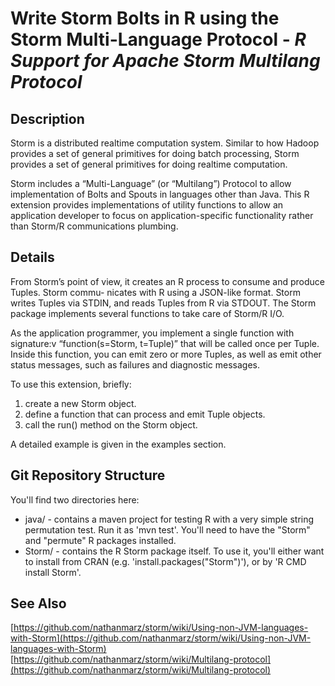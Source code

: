 # Write Storm Bolts in R using the Storm Multi-Language Protocol - *R Support for Apache Storm Multilang Protocol*

## Description

Storm is a distributed realtime computation system. Similar to how Hadoop provides a set of general primitives for doing batch processing, Storm provides a set of general primitives for doing realtime computation.

Storm includes a “Multi-Language” (or “Multilang”) Protocol to allow implementation of Bolts and Spouts in languages other than Java. This R extension provides implementations of utility functions to allow an application developer to focus on application-specific functionality rather than Storm/R communications plumbing.

## Details

From Storm’s point of view, it creates an R process to consume and produce Tuples. Storm commu- nicates with R using a JSON-like format. Storm writes Tuples via STDIN, and reads Tuples from R via STDOUT. The Storm package implements several functions to take care of Storm/R I/O.

As the application programmer, you implement a single function with signature:v “function(s=Storm, t=Tuple)” that will be called once per Tuple. Inside this function, you can emit zero or more Tuples, as well as emit other status messages, such as failures and diagnostic messages.

To use this extension, briefly:

1. create a new Storm object.
2. define a function that can process and emit Tuple objects.
3. call the run() method on the Storm object.

A detailed example is given in the examples section.

## Git Repository Structure

You'll find two directories here:

* java/  - contains a maven project for testing R with a very simple string permutation test.  Run it as 'mvn test'.  You'll need to have the "Storm" and "permute" R packages installed.
* Storm/ - contains the R Storm package itself.  To use it, you'll either want to install from CRAN (e.g. 'install.packages("Storm")'), or by 'R CMD install Storm'.

## See Also
[https://github.com/nathanmarz/storm/wiki/Using-non-JVM-languages-with-Storm](https://github.com/nathanmarz/storm/wiki/Using-non-JVM-languages-with-Storm)
[https://github.com/nathanmarz/storm/wiki/Multilang-protocol](https://github.com/nathanmarz/storm/wiki/Multilang-protocol)

